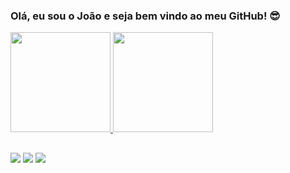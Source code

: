 <h3> Olá, eu sou o João e seja bem vindo ao meu GitHub! 😎 </h3>

<div>
  <a href="https://github.com/jaoguimaraes">
  <img height="160em" src="https://github-readme-stats.vercel.app/api?username=jaoguimaraes&show_icons=true&theme=dark&include_all_commits=true&count_private=true"/>
  <img height="160em" src="https://github-readme-stats.vercel.app/api/top-langs/?username=jaoguimaraes&layout=compact&langs_count=16&theme=dark"/>
</div> 

##

<div>
 <a href="https://wa.me/5512981800280" target="_blank"><img src="https://img.shields.io/badge/WhatsApp-25D366?style=for-the-badge&logo=whatsapp&logoColor=white" target="_blank"></a>
 <a href="https://instagram.com/jaaonzin" target="_blank"><img src="https://img.shields.io/badge/Instagram-E4405F?style=for-the-badge&logo=instagram&logoColor=white" target="_blank"></a>
 <a href="https://www.linkedin.com/in/joao-guimaraes-silva/" target="_blank"><img src="https://img.shields.io/badge/LinkedIn-0077B5?style=for-the-badge&logo=linkedin&logoColor=white" target="_blank"></a>
</div>
